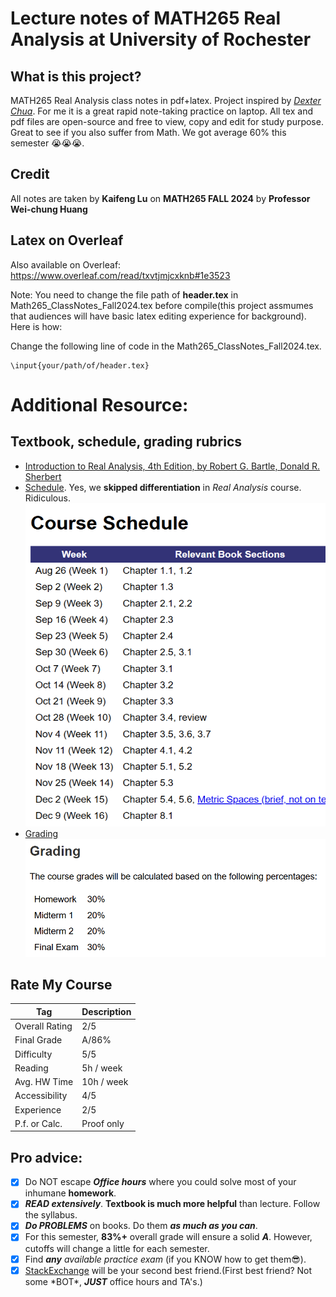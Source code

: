 # Lecture notes of MATH265 Real Analysis at University of Rochester 
## What is this project?
MATH265 Real Analysis class notes in pdf+latex. Project inspired by [*Dexter Chua*](https://dec41.user.srcf.net/notes/). For me it is a great rapid note-taking practice on laptop. All tex and pdf files are open-source and free to view, copy and edit for study purpose. Great to see if you also suffer from Math. We got average 60% this semester 😭😭😭. 

## Credit
All notes are taken by **Kaifeng Lu** on **MATH265 FALL 2024** by **Professor Wei-chung Huang**

## Latex on Overleaf
Also available on Overleaf:
https://www.overleaf.com/read/txvtjmjcxknb#1e3523

Note: You need to change the file path of **header.tex** in Math265_ClassNotes_Fall2024.tex before compile(this project assmumes that audiences will have basic latex editing experience for background). Here is how:

Change the following line of code in the Math265_ClassNotes_Fall2024.tex. 
```
\input{your/path/of/header.tex}
```
# Additional Resource:

## Textbook, schedule, grading rubrics
- [Introduction to Real Analysis, 4th Edition, by Robert G. Bartle, Donald R. Sherbert](/Introduction%20to%20Real%20Analysis.pdf)
- [Schedule](/Schedule.png). Yes, we **skipped differentiation** in *Real Analysis* course. Ridiculous.
  ![Schedule](/Schedule.png)
- [Grading](/Grading.png)
  ![Grading](/Grading.png)

## Rate My Course

| Tag            | Description  |
| -------------- | ------------ |
| Overall Rating | 2/5          |
| Final Grade    | A/86%        |
| Difficulty     | 5/5          |
| Reading        | 5h / week    |
| Avg. HW Time   | 10h / week   |
| Accessibility  | 4/5          |
| Experience     | 2/5          |
| P.f. or Calc.  | Proof only   |

## Pro advice: 
- [x] Do NOT escape ***Office hours*** where you could solve most of your inhumane **homework**.
- [x] ***READ extensively***. **Textbook is much more helpful** than lecture. Follow the syllabus.
- [x] ***Do PROBLEMS*** on books. Do them ***as much as you can***. 
- [x] For this semester, **83%+** overall grade will ensure a solid ***A***. However, cutoffs will change a little for each semester.
- [x] Find ***any*** *available practice exam* (if you KNOW how to get them😎). 
- [x] [StackExchange](https://math.stackexchange.com/ "Best alternative for Chat ;)") will be your second best friend.(First best friend? Not some \*BOT\*, ***JUST*** office hours and TA's.)
